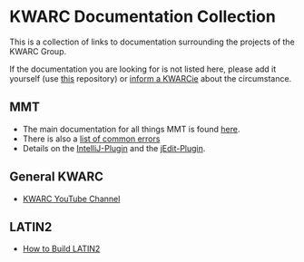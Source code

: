 # KWARC Documentation Collection

This is a collection of links to documentation surrounding the projects of the KWARC Group.

If the documentation you are looking for is not listed here, please add it yourself (use [this](https://github.com/KWARC/docs.kwarc.info/) repository) or [inform a KWARCie](https://uniformal.github.io//doc/community/) about the circumstance.

## MMT

- The main documentation for all things MMT is found [here](https://uniformal.github.io/doc/).
- There is also a [list of common errors](https://github.com/UniFormal/uniformal.github.io/wiki/Errors)
- Details on the [IntelliJ-Plugin](https://uniformal.github.io/doc/applications/intellij/) and the [jEdit-Plugin](https://uniformal.github.io//doc/applications/jedit).

## General KWARC

- [KWARC YouTube Channel](https://www.youtube.com/channel/UCRPkETFF47ltO2R4Ijg7tkA)

## LATIN2

- [How to Build LATIN2](https://gl.mathhub.info/MMT/LATIN2/-/tree/devel#complete-rebuilding-for-elaborate-endusers-developers)